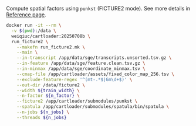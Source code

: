 Compute spatial factors using `punkst` (FICTURE2 mode). See more details in [Reference page](../docs/reference/run_ficture2.md).

```bash
docker run -it --rm \
  -v $(pwd):/data \
  weiqiuc/cartloader:20250708b \
  run_ficture2 \
    --makefn run_ficture2.mk \
    --main \
    --in-transcript /app/data/sge/transcripts.unsorted.tsv.gz \
    --in-feature /app/data/sge/feature.clean.tsv.gz \
    --in-minmax /app/data/sge/coordinate_minmax.tsv \
    --cmap-file /app/cartloader/assets/fixed_color_map_256.tsv \
    --exclude-feature-regex '^(mt-.*$|Gm\d+$)' \
    --out-dir /data/ficture2 \
    --width ${train_width} \
    --n-factor ${n_factor} \
    --ficture2 /app/cartloader/submodules/punkst \
    --spatula /app/cartloader/submodules/spatula/bin/spatula \
    --n-jobs ${n_jobs} \
    --threads ${n_jobs}
```
